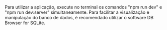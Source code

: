 Para utilizar a aplicação, execute no terminal os comandos "npm run dev" e "npm run dev:server" simultaneamente. Para facilitar a visualização e manipulação do banco de dados, é recomendado utilizar o software DB Browser for SQLite.